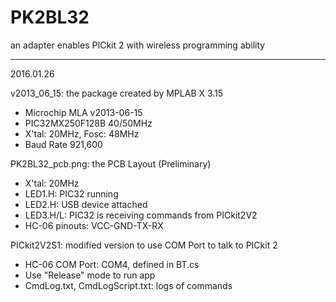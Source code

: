 # PK2BL32
an adapter enables PICkit 2 with wireless programming ability

---------------------------
2016.01.26

v2013_06_15: the package created by MPLAB X 3.15
   - Microchip MLA v2013-06-15
   - PIC32MX250F128B 40/50MHz
   - X'tal: 20MHz, Fosc: 48MHz
   - Baud Rate 921,600

PK2BL32_pcb.png: the PCB Layout (Preliminary)
   - X'tal: 20MHz
   - LED1.H: PIC32 running
   - LED2.H: USB device attached 
   - LED3.H/L: PIC32 is receiving commands from PICkit2V2 
   - HC-06 pinouts: VCC-GND-TX-RX

PICkit2V2S1: modified version to use COM Port to talk to PICkit 2
   - HC-06 COM Port: COM4, defined in BT.cs
   - Use "Release" mode to run app
   - CmdLog.txt, CmdLogScript.txt: logs of commands
